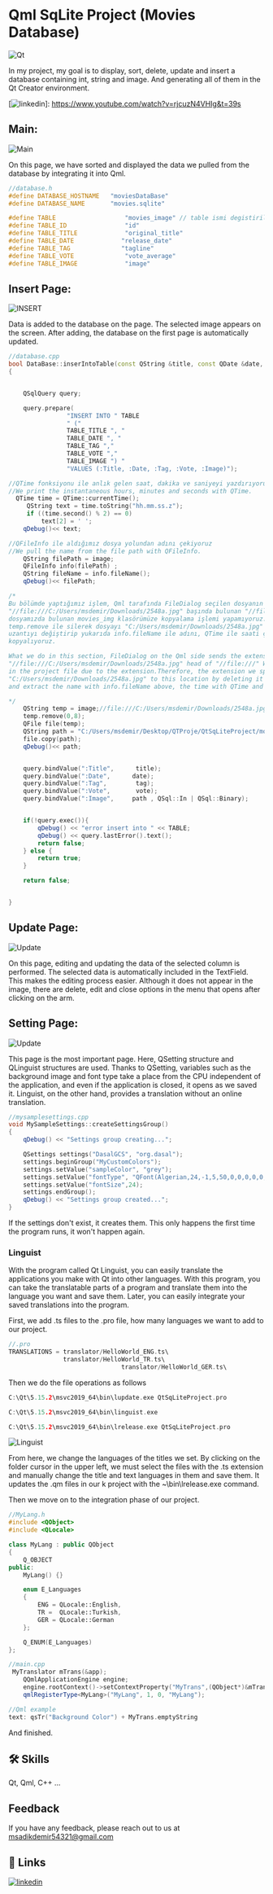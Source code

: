 
# Qml SqLite Project (Movies Database)

![Qt](https://github.com/SadkDemr/QtSqLiteProject/blob/main/QtSqLiteProject/Screenshot/Untitled%20Diagram.drawio.png?raw=true)

In my project, my goal is to display, sort, delete, update and insert a database containing int, string and image. And generating all of them in the Qt Creator environment.

[![linkedin](https://commons.wikimedia.org/wiki/File:YouTube_dark_logo_(2017).svg)]: https://www.youtube.com/watch?v=rjcuzN4VHIg&t=39s

## Main:
![Main](https://github.com/SadkDemr/QtSqLiteProject/blob/main/QtSqLiteProject/Screenshot/main.png?raw=true)

On this page, we have sorted and displayed the data we pulled from the database by integrating it into Qml.

```c++
//database.h
#define DATABASE_HOSTNAME   "moviesDataBase"
#define DATABASE_NAME       "movies.sqlite"

#define TABLE                   "movies_image" // table ismi degistirilmeli
#define TABLE_ID                "id"
#define TABLE_TITLE             "original_title"
#define TABLE_DATE             "release_date"
#define TABLE_TAG              "tagline"
#define TABLE_VOTE              "vote_average"
#define TABLE_IMAGE             "image"
```

## Insert Page:
![INSERT](https://github.com/SadkDemr/QtSqLiteProject/blob/main/QtSqLiteProject/Screenshot/insert.png?raw=true)

Data is added to the database on the page. The selected image appears on the screen. After adding, the database on the first page is automatically updated.

```c++
//database.cpp
bool DataBase::inserIntoTable(const QString &title, const QDate &date, const QString &tag, const QString &vote, const QString &image)
{


    QSqlQuery query;

    query.prepare(
                "INSERT INTO " TABLE
                " ("
                TABLE_TITLE ", "
                TABLE_DATE ", "
                TABLE_TAG ","
                TABLE_VOTE ","
                TABLE_IMAGE ") "
                "VALUES (:Title, :Date, :Tag, :Vote, :Image)");

//QTime fonksiyonu ile anlık gelen saat, dakika ve saniyeyi yazdırıyoruz.
//We print the instantaneous hours, minutes and seconds with QTime.
  QTime time = QTime::currentTime();
     QString text = time.toString("hh.mm.ss.z");
     if ((time.second() % 2) == 0)
         text[2] = ' ';
    qDebug()<< text;

//QFileInfo ile aldığımız dosya yolundan adını çekiyoruz
//We pull the name from the file path with QFileInfo.
    QString filePath = image;
    QFileInfo info(filePath) ;
    QString fileName = info.fileName();
    qDebug()<< filePath;

/*
Bu bölümde yaptığımız işlem, Qml tarafında FileDialog seçilen dosyanın uzantısını bu tipte gönderiyor;
"//file:///C:/Users/msdemir/Downloads/2548a.jpg" başında bulunan "//file:///" uzantı sebebiyle proje
dosyamızda bulunan movies_img klasörümüze kopyalama işlemi yapamıyoruz.Bu nedenle belirttiğimiz uzantıyı
temp.remove ile silerek dosyayı "C:/Users/msdemir/Downloads/2548a.jpg" bu konuma getiriyoruz. Daha sonra
uzantıyı değiştirip yukarıda info.fileName ile adını, QTime ile saati çekip movies_img klasörüne dosyamızı
kopyalıyoruz.

What we do in this section, FileDialog on the Qml side sends the extension of the selected file in this type;
"//file:///C:/Users/msdemir/Downloads/2548a.jpg" head of "//file:///" We cannot copy to the movies_img folder
in the project file due to the extension.Therefore, the extension we specifiedWe bring the file
"C:/Users/msdemir/Downloads/2548a.jpg" to this location by deleting it with temp.remove.Later on We change the extension
and extract the name with info.fileName above, the time with QTime and save the file to the movies_img folder we copy.

*/
    QString temp = image;//file:///C:/Users/msdemir/Downloads/2548a.jpg
    temp.remove(0,8);
    QFile file(temp);
    QString path = "C:/Users/msdemir/Desktop/QTProje/QtSqLiteProject/movies_img/"+ text + "_" + fileName  ;
    file.copy(path);
    qDebug()<< path;


    query.bindValue(":Title",      title);
    query.bindValue(":Date",      date);
    query.bindValue(":Tag",        tag);
    query.bindValue(":Vote",       vote);
    query.bindValue(":Image",     path , QSql::In | QSql::Binary);


    if(!query.exec()){
        qDebug() << "error insert into " << TABLE;
        qDebug() << query.lastError().text();
        return false;
    } else {
        return true;
    }

    return false;


}
```
## Update Page:

![Update](https://github.com/SadkDemr/QtSqLiteProject/blob/main/QtSqLiteProject/Screenshot/update.png?raw=true)

On this page, editing and updating the data of the selected column is performed. The selected data is automatically included in the TextField. This makes the editing process easier. Although it does not appear in the image, there are delete, edit and close options in the menu that opens after clicking on the arm.

## Setting Page:

![Update](https://github.com/SadkDemr/QtSqLiteProject/blob/main/QtSqLiteProject/Screenshot/setting.png?raw=true)

This page is the most important page. Here, QSetting structure and QLinguist structures are used. Thanks to QSetting, variables such as the background image and font type take a place from the CPU independent of the application, and even if the application is closed, it opens as we saved it. Linguist, on the other hand, provides a translation without an online translation.

```c++
//mysamplesettings.cpp
void MySampleSettings::createSettingsGroup()
{
    qDebug() << "Settings group creating...";

    QSettings settings("DasalGCS", "org.dasal");
    settings.beginGroup("MyCustomColors");
    settings.setValue("sampleColor", "grey");
    settings.setValue("fontType", "QFont(Algerian,24,-1,5,50,0,0,0,0,0,Regular)");
    settings.setValue("fontSize",24);
    settings.endGroup();
    qDebug() << "Settings group created...";
}
```
If the settings don't exist, it creates them. This only happens the first time the program runs, it won't happen again.

### Linguist

With the program called Qt Linguist, you can easily translate the applications you make with Qt into other languages. With this program, you can take the translatable parts of a program and translate them into the language you want and save them. Later, you can easily integrate your saved translations into the program.

First, we add .ts files to the .pro file, how many languages we want to add to our project.

```c++
//.pro
TRANSLATIONS = translator/HelloWorld_ENG.ts\
               translator/HelloWorld_TR.ts\
                               translator/HelloWorld_GER.ts\
```
Then we do the file operations as follows
```c++
C:\Qt\5.15.2\msvc2019_64\bin\lupdate.exe QtSqLiteProject.pro

C:\Qt\5.15.2\msvc2019_64\bin\linguist.exe

C:\Qt\5.15.2\msvc2019_64\bin\lrelease.exe QtSqLiteProject.pro

```

![Linguist](https://github.com/SadkDemr/QtSqLiteProject/blob/main/QtSqLiteProject/Screenshot/linguist.png?raw=true)

From here, we change the languages of the titles we set. By clicking on the folder cursor in the upper left, we must select the files with the .ts extension and manually change the title and text languages in them and save them.
It updates the .qm files in our k project with the ~\bin\lrelease.exe command.

Then we move on to the integration phase of our project.

```c++
//MyLang.h
#include <QObject>
#include <QLocale>

class MyLang : public QObject
{
    Q_OBJECT
public:
    MyLang() {}

    enum E_Languages
    {
        ENG = QLocale::English,
        TR =  QLocale::Turkish,
        GER = QLocale::German
    };

    Q_ENUM(E_Languages)
};
```
```c++
//main.cpp
 MyTranslator mTrans(&app);
    QQmlApplicationEngine engine;
    engine.rootContext()->setContextProperty("MyTrans",(QObject*)&mTrans);
    qmlRegisterType<MyLang>("MyLang", 1, 0, "MyLang");
```

```c++
//Qml example
text: qsTr("Background Color") + MyTrans.emptyString
```

And finished.


## 🛠 Skills
Qt, Qml, C++ ... 


## Feedback

If you have any feedback, please reach out to us at msadikdemir54321@gmail.com


## 🔗 Links

[![linkedin](https://img.shields.io/badge/linkedin-0A66C2?style=for-the-badge&logo=linkedin&logoColor=white)](https://www.linkedin.com/in/muhammed-sadık-demir-4138821b7/)



